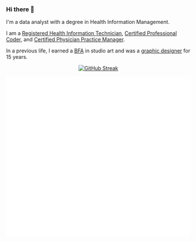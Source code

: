 ### Hi there 👋

I'm a data analyst with a degree in Health Information Management.

I am a [Registered Health Information Technician](https://www.ahima.org/certification/RHIT), [Certified Professional Coder](https://www.aapc.com/certifications/cpc), and [Certified Physician Practice Manager](https://www.aapc.com/certifications/cppm).

In a previous life, I earned a [BFA](https://en.wikipedia.org/wiki/Bachelor_of_Fine_Arts) in studio art and was a [graphic designer](https://www.behance.net/andybruce1) for 15 years. <br>

<center>
    
[![GitHub Streak](https://streak-stats.demolab.com?user=andrewallenbruce&theme=transparent&hide_border=true&border_radius=5&date_format=%5BY%20%5DM%20j&card_width=500&card_height=250&fire=D3CFEB)](https://git.io/streak-stats)

</center>


![Metrics](/github-metrics.svg)
